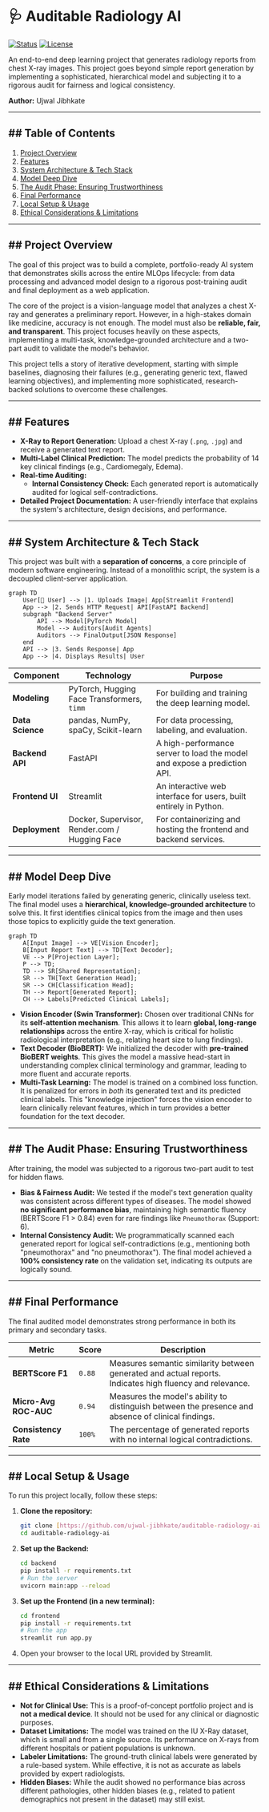 # 🩺 Auditable Radiology AI

[![Status](https://img.shields.io/badge/status-complete-success.svg)](https://github.com/ujwal-jibhkate/auditable-radiology-ai)
[![License](https://img.shields.io/badge/license-MIT-blue.svg)](/LICENSE)

An end-to-end deep learning project that generates radiology reports from chest X-ray images. This project goes beyond simple report generation by implementing a sophisticated, hierarchical model and subjecting it to a rigorous audit for fairness and logical consistency.

**Author:** Ujwal Jibhkate  

---

## ## Table of Contents
1. [Project Overview](#project-overview)
2. [Features](#features)
3. [System Architecture & Tech Stack](#system-architecture--tech-stack)
4. [Model Deep Dive](#model-deep-dive)
5. [The Audit Phase: Ensuring Trustworthiness](#the-audit-phase-ensuring-trustworthiness)
6. [Final Performance](#final-performance)
7. [Local Setup & Usage](#local-setup--usage)
8. [Ethical Considerations & Limitations](#ethical-considerations--limitations)

---

## ## Project Overview

The goal of this project was to build a complete, portfolio-ready AI system that demonstrates skills across the entire MLOps lifecycle: from data processing and advanced model design to a rigorous post-training audit and final deployment as a web application.

The core of the project is a vision-language model that analyzes a chest X-ray and generates a preliminary report. However, in a high-stakes domain like medicine, accuracy is not enough. The model must also be **reliable, fair, and transparent**. This project focuses heavily on these aspects, implementing a multi-task, knowledge-grounded architecture and a two-part audit to validate the model's behavior.

This project tells a story of iterative development, starting with simple baselines, diagnosing their failures (e.g., generating generic text, flawed learning objectives), and implementing more sophisticated, research-backed solutions to overcome these challenges.

---

## ## Features

* **X-Ray to Report Generation:** Upload a chest X-ray (`.png`, `.jpg`) and receive a generated text report.
* **Multi-Label Clinical Prediction:** The model predicts the probability of 14 key clinical findings (e.g., Cardiomegaly, Edema).
* **Real-time Auditing:**
    * **Internal Consistency Check:** Each generated report is automatically audited for logical self-contradictions.
* **Detailed Project Documentation:** A user-friendly interface that explains the system's architecture, design decisions, and performance.

---

## ## System Architecture & Tech Stack

This project was built with a **separation of concerns**, a core principle of modern software engineering. Instead of a monolithic script, the system is a decoupled client-server application.

```mermaid
graph TD
    User[👤 User] --> |1. Uploads Image| App[Streamlit Frontend]
    App --> |2. Sends HTTP Request| API[FastAPI Backend]
    subgraph "Backend Server"
        API --> Model[PyTorch Model]
        Model --> Auditors[Audit Agents]
        Auditors --> FinalOutput[JSON Response]
    end
    API --> |3. Sends Response| App
    App --> |4. Displays Results| User
```

| Component      | Technology                                    | Purpose                                                                   |
| -------------- | --------------------------------------------- | ------------------------------------------------------------------------- |
| **Modeling** | PyTorch, Hugging Face Transformers, `timm`  | For building and training the deep learning model.                        |
| **Data Science** | pandas, NumPy, spaCy, Scikit-learn          | For data processing, labeling, and evaluation.                            |
| **Backend API** | FastAPI                                       | A high-performance server to load the model and expose a prediction API.  |
| **Frontend UI** | Streamlit                                     | An interactive web interface for users, built entirely in Python.         |
| **Deployment** | Docker, Supervisor, Render.com / Hugging Face | For containerizing and hosting the frontend and backend services.         |

---

## ## Model Deep Dive

Early model iterations failed by generating generic, clinically useless text. The final model uses a **hierarchical, knowledge-grounded architecture** to solve this. It first identifies clinical topics from the image and then uses those topics to explicitly guide the text generation.

```mermaid
graph TD
    A[Input Image] --> VE[Vision Encoder];
    B[Input Report Text] --> TD[Text Decoder];
    VE --> P[Projection Layer];
    P --> TD;
    TD --> SR[Shared Representation];
    SR --> TH[Text Generation Head];
    SR --> CH[Classification Head];
    TH --> Report[Generated Report];
    CH --> Labels[Predicted Clinical Labels];

```

* **Vision Encoder (Swin Transformer):** Chosen over traditional CNNs for its **self-attention mechanism**. This allows it to learn **global, long-range relationships** across the entire X-ray, which is critical for holistic radiological interpretation (e.g., relating heart size to lung findings).
* **Text Decoder (BioBERT):** We initialized the decoder with **pre-trained BioBERT weights**. This gives the model a massive head-start in understanding complex clinical terminology and grammar, leading to more fluent and accurate reports.
* **Multi-Task Learning:** The model is trained on a combined loss function. It is penalized for errors in *both* its generated text and its predicted clinical labels. This "knowledge injection" forces the vision encoder to learn clinically relevant features, which in turn provides a better foundation for the text decoder.

---

## ## The Audit Phase: Ensuring Trustworthiness

After training, the model was subjected to a rigorous two-part audit to test for hidden flaws.

* **Bias & Fairness Audit:** We tested if the model's text generation quality was consistent across different types of diseases. The model showed **no significant performance bias**, maintaining high semantic fluency (BERTScore F1 > 0.84) even for rare findings like `Pneumothorax` (Support: 6).
* **Internal Consistency Audit:** We programmatically scanned each generated report for logical self-contradictions (e.g., mentioning both "pneumothorax" and "no pneumothorax"). The final model achieved a **100% consistency rate** on the validation set, indicating its outputs are logically sound.

---

## ## Final Performance

The final audited model demonstrates strong performance in both its primary and secondary tasks.

| Metric                        | Score  | Description                                                                                                   |
| ----------------------------- | ------ | ------------------------------------------------------------------------------------------------------------- |
| **BERTScore F1** | `0.88`   | Measures semantic similarity between generated and actual reports. Indicates high fluency and relevance.      |
| **Micro-Avg ROC-AUC** | `0.94`   | Measures the model's ability to distinguish between the presence and absence of clinical findings. |
| **Consistency Rate** | `100%`   | The percentage of generated reports with no internal logical contradictions.                                    |

---

## ## Local Setup & Usage

To run this project locally, follow these steps:

1.  **Clone the repository:**
    ```bash
    git clone [https://github.com/ujwal-jibhkate/auditable-radiology-ai.git](https://github.com/ujwal-jibhkate/auditable-radiology-ai.git)
    cd auditable-radiology-ai
    ```

2.  **Set up the Backend:**
    ```bash
    cd backend
    pip install -r requirements.txt
    # Run the server
    uvicorn main:app --reload
    ```

3.  **Set up the Frontend (in a new terminal):**
    ```bash
    cd frontend
    pip install -r requirements.txt
    # Run the app
    streamlit run app.py
    ```
4.  Open your browser to the local URL provided by Streamlit.

---

## ## Ethical Considerations & Limitations

* **Not for Clinical Use:** This is a proof-of-concept portfolio project and is **not a medical device**. It should not be used for any clinical or diagnostic purposes.
* **Dataset Limitations:** The model was trained on the IU X-Ray dataset, which is small and from a single source. Its performance on X-rays from different hospitals or patient populations is unknown.
* **Labeler Limitations:** The ground-truth clinical labels were generated by a rule-based system. While effective, it is not as accurate as labels provided by expert radiologists.
* **Hidden Biases:** While the audit showed no performance bias across different pathologies, other hidden biases (e.g., related to patient demographics not present in the dataset) may still exist.

